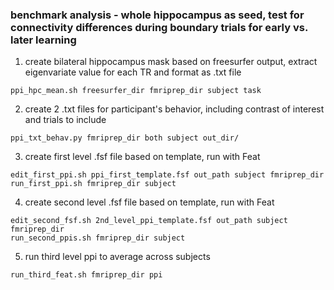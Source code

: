 ### benchmark analysis - whole hippocampus as seed, test for connectivity differences during boundary trials for early vs. later learning

1. create bilateral hippocampus mask based on freesurfer output, extract eigenvariate value for each TR and format as .txt file
```
ppi_hpc_mean.sh freesurfer_dir fmriprep_dir subject task
```
2. create 2 .txt files for participant's behavior, including contrast of interest and trials to include
```
ppi_txt_behav.py fmriprep_dir both subject out_dir/
```
3. create first level .fsf file based on template, run with Feat
``` 
edit_first_ppi.sh ppi_first_template.fsf out_path subject fmriprep_dir
run_first_ppi.sh fmriprep_dir subject
```
4. create second level .fsf file based on template, run with Feat
```
edit_second_fsf.sh 2nd_level_ppi_template.fsf out_path subject fmriprep_dir
run_second_ppis.sh fmriprep_dir subject
```
5. run third level ppi to average across subjects
```
run_third_feat.sh fmriprep_dir ppi
```
